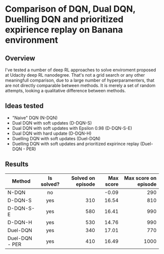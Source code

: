 # Comparison of DQN, Dual DQN, Duelling DQN and prioritized expirience replay on Banana environment

## Overview
I've tested a number of deep RL approaches to solve enviroment proposed at Udacity deep RL nanodegree.
That's not a grid search or any other meaningfull comparison, due to a large number of hyperparamenters, that are not directly
comparable between methods. It is merely a set of random attempts, looking a qualitative difference between methods.

## Ideas tested
 - "Naive" DQN (N-DQN)
 - Dual DQN with soft updates (D-DQN-S)
 - Dual DQN with soft updates with Epsilon 0.98 (D-DQN-S-E)
 - Dual DQN with hard update (D-DQN-H)
 - Duelling DQN with soft updates (Duel-DQN)
 - Duelling DQN with soft updates and prioritized expirince replay (Duel-DQN - PER)
 
## Results

| Method        | Is solved? | Solved on episode | Max score | Max score on episode|
| ------------- |:----------:| -----------------:| ---------:|--------------------:|
| N-DQN         | no         |                   |  -0.09    |    290              |
| D-DQN-S       | yes        |       310         |   16.54   |    810              |
| D-DQN-S-E     | yes        |       580         |   16.41   |    990              |
| D-DQN-H       | yes        |       530         |   14.76   |    990              |
| Duel-DQN      | yes        |       340         |   17.01   |    770              |
| Duel-DQN - PER| yes        |       410         |   16.49   |    1000             |



